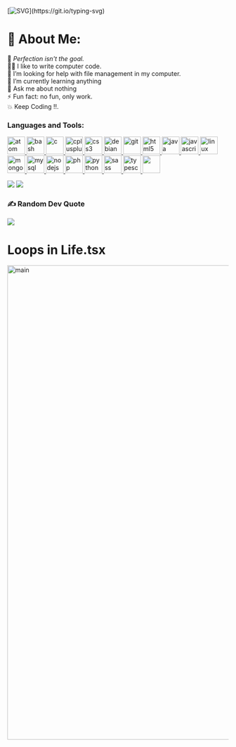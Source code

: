 [![SVG](https://readme-typing-svg.demolab.com?font=Fira+Code&size=40&duration=1500&pause=1000&color=20F77B&width=800&height=100&lines=Yet+Another+Github+Profile;You'll+Find+Some+Cool+Web+Stuff;Thank+you+for+being+here.)](https://git.io/typing-svg)
# 💫 About Me:
🔭 <em>Perfection isn't the goal.</em><br>🧑‍💻 I like to write computer code.<br>🤝 I’m looking for help with file management in my computer.<br>🌱 I’m currently learning anything<br>💬 Ask me about nothing<br>⚡ Fun fact: no fun, only work.<br> 💥 Keep Coding !!.

<h3 align="left">Languages and Tools:</h3>
    <p align="left"> 
        <a href="#" target="_blank" rel="noreferrer"> <img src="https://cdn.jsdelivr.net/gh/offensive-vk/Icons@master/atom/atom-original.svg" alt="atom" width="40" height="40" /> </a>
        <a href="https://www.gnu.org/software/bash/" target="_blank" rel="noreferrer"> <img
                src="https://cdn.jsdelivr.net/gh/offensive-vk/Icons@master/bash/bash-original.svg" alt="bash" width="40" height="40" />
        </a> <a href="https://www.cprogramming.com/" target="_blank" rel="noreferrer"> <img
                src="https://cdn.jsdelivr.net/gh/offensive-vk/Icons@master/c/c-original.svg" alt="c"
                width="40" height="40" /> </a> <a href="https://www.w3schools.com/cpp/" target="_blank"
            rel="noreferrer"> <img
                src="https://cdn.jsdelivr.net/gh/offensive-vk/Icons@master/cplusplus/cplusplus-original.svg"
                alt="cplusplus" width="40" height="40" /> </a> <a href="https://www.w3schools.com/css/" target="_blank"
            rel="noreferrer"> <img
                src="https://cdn.jsdelivr.net/gh/offensive-vk/Icons@master/css3/css3-original-wordmark.svg"
                alt="css3" width="40" height="40" /> </a> <a href="https://debian.org" target="_blank" rel="noreferrer">
            <img src="https://cdn.jsdelivr.net/gh/offensive-vk/Icons@master/debian/debian-original.svg" alt="debian"
                width="40" height="40" /> </a> <a href="https://git-scm.com/" target="_blank" rel="noreferrer"> <img
                src="https://www.vectorlogo.zone/logos/git-scm/git-scm-icon.svg" alt="git" width="40" height="40" />
        </a> <a href="https://www.w3.org/html/" target="_blank" rel="noreferrer"> <img
                src="https://cdn.jsdelivr.net/gh/offensive-vk/Icons@master/html5/html5-original-wordmark.svg"
                alt="html5" width="40" height="40" /> </a> <a href="https://www.java.com" target="_blank"
            rel="noreferrer"> <img
                src="https://cdn.jsdelivr.net/gh/offensive-vk/Icons@master/java/java-original.svg" alt="java"
                width="40" height="40" /> </a> <a href="https://developer.mozilla.org/en-US/docs/Web/JavaScript"
            target="_blank" rel="noreferrer"> <img
                src="https://cdn.jsdelivr.net/gh/offensive-vk/Icons@master/javascript/javascript-original.svg"
                alt="javascript" width="40" height="40" /> </a> <a href="https://www.linux.org/" target="_blank"
            rel="noreferrer"> <img
                src="https://cdn.jsdelivr.net/gh/offensive-vk/Icons@master/linux/linux-original.svg"
                alt="linux" width="40" height="40" /> </a> <a href="https://www.mongodb.com/" target="_blank"
            rel="noreferrer"> <img
                src="https://cdn.jsdelivr.net/gh/offensive-vk/Icons@master/mongodb/mongodb-original-wordmark.svg"
                alt="mongodb" width="40" height="40" /> </a> <a href="https://www.mysql.com/" target="_blank"
            rel="noreferrer"> <img
                src="https://cdn.jsdelivr.net/gh/offensive-vk/Icons@master/mysql/mysql-original-wordmark.svg"
                alt="mysql" width="40" height="40" /> </a> <a href="https://nodejs.org" target="_blank"
            rel="noreferrer"> <img
                src="https://cdn.jsdelivr.net/gh/offensive-vk/Icons@master/nodejs/nodejs-original-wordmark.svg"
                alt="nodejs" width="40" height="40" /> </a> <a href="https://www.php.net" target="_blank"
            rel="noreferrer"> <img
                src="https://cdn.jsdelivr.net/gh/offensive-vk/Icons@master/php/php-original.svg" alt="php"
                width="40" height="40" /> </a> <a href="https://www.python.org" target="_blank" rel="noreferrer"> <img
                src="https://cdn.jsdelivr.net/gh/offensive-vk/Icons@master/python/python-original.svg"
                alt="python" width="40" height="40" /> </a> <a href="https://sass-lang.com" target="_blank"
            rel="noreferrer"> <img
                src="https://cdn.jsdelivr.net/gh/offensive-vk/Icons@master/sass/sass-original.svg" alt="sass"
                width="40" height="40" /> </a> <a href="https://www.typescriptlang.org/" target="_blank"
            rel="noreferrer"> <img
                src="https://cdn.jsdelivr.net/gh/offensive-vk/Icons@master/typescript/typescript-original.svg"
                alt="typescript" width="40" height="40" /> </a> <a href="https://github.com/" target="_blank"
            rel="noreferrer"><img
                src="https://cdn.jsdelivr.net/gh/offensive-vk/Icons@master/github/github-original-wordmark.svg" height="40"
                width="40" />
        </a>
    </p>

![](https://github-readme-streak-stats.herokuapp.com/?user=offensive-vk&theme=shades-of-purple&hide_border=true)
![](https://github-readme-stats.vercel.app/api/top-langs/?username=offensive-vk&theme=shades-of-purple&hide_border=true&include_all_commits=true&count_private=true&layout=compact)

### ✍️ Random Dev Quote
![](https://quotes-github-readme.vercel.app/api?type=horizontal&theme=radical)

<!-- ### 😂 Random Dev Meme
<img src="https://rm.up.railway.app/" height="500px" width="500px"/> -->

<!--
<div align="center">
### I Mostly Prefer Working On ~
<a href="https://www.nginx.com/"><img src="https://cdn.jsdelivr.net/gh/offensive-vk/offensive-vk@main/Server.svg" alt="server" height="400px" width="600px"/><br/></a> -->
<!--
### My Favourite Place to Work ~
<a href="https://www.nginx.com/"><img src="https://cdn.jsdelivr.net/gh/offensive-vk/offensive-vk@main/Server-Room.svg" alt="server" height="400px" width="600px"/><br/></a>
</div> -->

# Loops in Life.tsx
<a href="https://www.typescriptlang.org/play#code/"> <img src="https://cdn.jsdelivr.net/gh/offensive-vk/offensive-vk@main/MyLife.svg" alt="main" width="1080px"/> </a>
